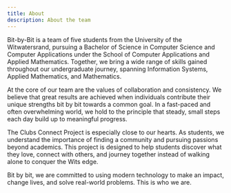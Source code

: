 ```yaml
---
title: About
description: About the team
---
```


Bit-by-Bit is a team of five students from the University of the Witwatersrand, pursuing a Bachelor of Science in Computer Science and Computer Applications under the School of Computer Applications and Applied Mathematics. Together, we bring a wide range of skills gained throughout our undergraduate journey, spanning Information Systems, Applied Mathematics, and Mathematics.

At the core of our team are the values of collaboration and consistency. We believe that great results are achieved when individuals contribute their unique strengths bit by bit towards a common goal. In a fast-paced and often overwhelming world, we hold to the principle that steady, small steps each day build up to meaningful progress.

The Clubs Connect Project is especially close to our hearts. As students, we understand the importance of finding a community and pursuing passions beyond academics. This project is designed to help students discover what they love, connect with others, and journey together instead of walking alone to conquer the Wits edge.

Bit by bit, we are committed to using modern technology to make an impact, change lives, and solve real-world problems. This is who we are.
